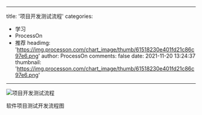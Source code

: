 
---
title: '项目开发测试流程'
categories: 
 - 学习
 - ProcessOn
 - 推荐
headimg: 'https://img.processon.com/chart_image/thumb/61518230e401fd21c86c97e6.png'
author: ProcessOn
comments: false
date: 2021-11-20 13:24:37
thumbnail: 'https://img.processon.com/chart_image/thumb/61518230e401fd21c86c97e6.png'
---

<div>   
<img class="thumb" alt="项目开发测试流程" src="https://img.processon.com/chart_image/thumb/61518230e401fd21c86c97e6.png" referrerpolicy="no-referrer">
<p>软件项目测试开发流程图</p>  
</div>
            